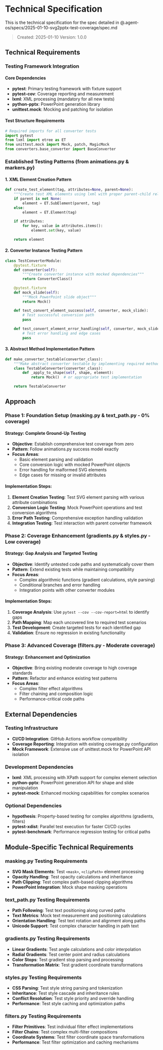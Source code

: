 # Technical Specification

This is the technical specification for the spec detailed in @.agent-os/specs/2025-01-10-svg2pptx-test-coverage/spec.md

> Created: 2025-01-10
> Version: 1.0.0

## Technical Requirements

### Testing Framework Integration

#### Core Dependencies
- **pytest**: Primary testing framework with fixture support
- **pytest-cov**: Coverage reporting and measurement
- **lxml**: XML processing (mandatory for all new tests)
- **python-pptx**: PowerPoint generation library
- **unittest.mock**: Mocking and patching for isolation

#### Test Structure Requirements
```python
# Required imports for all converter tests
import pytest
from lxml import etree as ET
from unittest.mock import Mock, patch, MagicMock
from converters.base_converter import BaseConverter
```

### Established Testing Patterns (from animations.py & markers.py)

#### 1. XML Element Creation Pattern
```python
def create_test_element(tag, attributes=None, parent=None):
    """Create test XML elements using lxml with proper parent-child relationships"""
    if parent is not None:
        element = ET.SubElement(parent, tag)
    else:
        element = ET.Element(tag)
    
    if attributes:
        for key, value in attributes.items():
            element.set(key, value)
    
    return element
```

#### 2. Converter Instance Testing Pattern
```python
class TestConverterModule:
    @pytest.fixture
    def converter(self):
        """Create converter instance with mocked dependencies"""
        return ConverterClass()
    
    @pytest.fixture
    def mock_slide(self):
        """Mock PowerPoint slide object"""
        return Mock()
    
    def test_convert_element_success(self, converter, mock_slide):
        # Test successful conversion path
        pass
    
    def test_convert_element_error_handling(self, converter, mock_slide):
        # Test error handling and edge cases
        pass
```

#### 3. Abstract Method Implementation Pattern
```python
def make_converter_testable(converter_class):
    """Make abstract converter testable by implementing required methods"""
    class TestableConverter(converter_class):
        def _apply_to_shape(self, shape, element):
            return Mock()  # or appropriate test implementation
    
    return TestableConverter
```

## Approach

### Phase 1: Foundation Setup (masking.py & text_path.py - 0% coverage)

#### Strategy: Complete Ground-Up Testing
- **Objective**: Establish comprehensive test coverage from zero
- **Pattern**: Follow animations.py success model exactly
- **Focus Areas**:
  - Basic element parsing and validation
  - Core conversion logic with mocked PowerPoint objects
  - Error handling for malformed SVG elements
  - Edge cases for missing or invalid attributes

#### Implementation Steps:
1. **Element Creation Testing**: Test SVG element parsing with various attribute combinations
2. **Conversion Logic Testing**: Mock PowerPoint operations and test conversion algorithms
3. **Error Path Testing**: Comprehensive exception handling validation
4. **Integration Testing**: Test interaction with parent converter framework

### Phase 2: Coverage Enhancement (gradients.py & styles.py - Low coverage)

#### Strategy: Gap Analysis and Targeted Testing
- **Objective**: Identify untested code paths and systematically cover them
- **Pattern**: Extend existing tests while maintaining compatibility
- **Focus Areas**:
  - Complex algorithmic functions (gradient calculations, style parsing)
  - Conditional branches and error handling
  - Integration points with other converter modules

#### Implementation Steps:
1. **Coverage Analysis**: Use `pytest --cov --cov-report=html` to identify gaps
2. **Path Mapping**: Map each uncovered line to required test scenarios
3. **Test Development**: Create targeted tests for each identified gap
4. **Validation**: Ensure no regression in existing functionality

### Phase 3: Advanced Coverage (filters.py - Moderate coverage)

#### Strategy: Enhancement and Optimization
- **Objective**: Bring existing moderate coverage to high coverage standards
- **Pattern**: Refactor and enhance existing test patterns
- **Focus Areas**:
  - Complex filter effect algorithms
  - Filter chaining and composition logic
  - Performance-critical code paths

## External Dependencies

### Testing Infrastructure
- **CI/CD Integration**: GitHub Actions workflow compatibility
- **Coverage Reporting**: Integration with existing coverage.py configuration
- **Mock Framework**: Extensive use of unittest.mock for PowerPoint API isolation

### Development Dependencies
- **lxml**: XML processing with XPath support for complex element selection
- **python-pptx**: PowerPoint generation API for shape and slide manipulation
- **pytest-mock**: Enhanced mocking capabilities for complex scenarios

### Optional Dependencies
- **hypothesis**: Property-based testing for complex algorithms (gradients, filters)
- **pytest-xdist**: Parallel test execution for faster CI/CD cycles
- **pytest-benchmark**: Performance regression testing for critical paths

## Module-Specific Technical Requirements

### masking.py Testing Requirements
- **SVG Mask Elements**: Test `<mask>`, `<clipPath>` element processing
- **Opacity Handling**: Test opacity calculations and inheritance
- **Path Clipping**: Test complex path-based clipping algorithms
- **PowerPoint Integration**: Mock shape masking operations

### text_path.py Testing Requirements
- **Path Following**: Test text positioning along curved paths
- **Text Metrics**: Mock text measurement and positioning calculations
- **Orientation Handling**: Test text rotation and alignment along paths
- **Unicode Support**: Test complex character handling in path text

### gradients.py Testing Requirements
- **Linear Gradients**: Test angle calculations and color interpolation
- **Radial Gradients**: Test center point and radius calculations
- **Color Stops**: Test gradient stop parsing and processing
- **Transformation Matrix**: Test gradient coordinate transformations

### styles.py Testing Requirements
- **CSS Parsing**: Test style string parsing and tokenization
- **Inheritance**: Test style cascade and inheritance rules
- **Conflict Resolution**: Test style priority and override handling
- **Performance**: Test style caching and optimization paths

### filters.py Testing Requirements
- **Filter Primitives**: Test individual filter effect implementations
- **Filter Chains**: Test complex multi-filter compositions
- **Coordinate Systems**: Test filter coordinate space transformations
- **Performance**: Test filter optimization and caching mechanisms